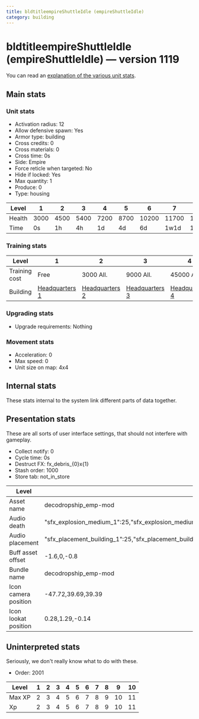 ```yaml
---
title: bldtitleempireShuttleIdle (empireShuttleIdle)
category: building
---
```


# bldtitleempireShuttleIdle (empireShuttleIdle) — version 1119

You can read an [explanation  of the various unit stats](unitexplained.md).

## Main stats

### Unit stats

  * Activation radius: 12
  * Allow defensive spawn: Yes
  * Armor type: building
  * Cross credits: 0
  * Cross materials: 0
  * Cross time: 0s
  * Side: Empire
  * Force reticle when targeted: No
  * Hide if locked: Yes
  * Max quantity: 1
  * Produce: 0
  * Type: housing

|Level |1   |2   |3   |4   |5   |6    |7    |8    |9    |10   |
|------|----|----|----|----|----|-----|-----|-----|-----|-----|
|Health|3000|4500|5400|7200|8700|10200|11700|13200|14700|16200|
|Time  |0s  |1h  |4h  |1d  |4d  |6d   |1w1d |1w3d |1w5d |2w   |


### Training stats

|Level        |1                              |2                              |3                              |4                              |5                              |6                              |7                              |8                              |9                              |10                              |
|-------------|-------------------------------|-------------------------------|-------------------------------|-------------------------------|-------------------------------|-------------------------------|-------------------------------|-------------------------------|-------------------------------|--------------------------------|
|Training cost|Free                           |3000 All.                      |9000 All.                      |45000 All.                     |135000 All.                    |275000 All.                    |750000 All.                    |900000 All.                    |1350000 All.                   |3600000 All.                    |
|Building     |[Headquarters 1](empireHQ.html)|[Headquarters 2](empireHQ.html)|[Headquarters 3](empireHQ.html)|[Headquarters 4](empireHQ.html)|[Headquarters 5](empireHQ.html)|[Headquarters 6](empireHQ.html)|[Headquarters 7](empireHQ.html)|[Headquarters 8](empireHQ.html)|[Headquarters 9](empireHQ.html)|[Headquarters 10](empireHQ.html)|


### Upgrading stats

  * Upgrade requirements: Nothing

### Movement stats

  * Acceleration: 0
  * Max speed: 0
  * Unit size on map: 4x4

## Internal stats

These stats internal to the system link different parts of data together.


## Presentation stats

These are all sorts of user interface settings, that should not interfere with gameplay.

  * Collect notify: 0
  * Cycle time: 0s
  * Destruct FX: fx_debris_{0}x{1}
  * Stash order: 1000
  * Store tab: not_in_store

|Level               |1                                                                                                                      |2                                                                                                                      |3                                                                                                                      |4                                                                                                                      |5                                                                                                                      |6                                                                                                                      |7                                                                                                                      |8                                                                                                                      |9                                                                                                                      |10                                                                                                                     |
|--------------------|-----------------------------------------------------------------------------------------------------------------------|-----------------------------------------------------------------------------------------------------------------------|-----------------------------------------------------------------------------------------------------------------------|-----------------------------------------------------------------------------------------------------------------------|-----------------------------------------------------------------------------------------------------------------------|-----------------------------------------------------------------------------------------------------------------------|-----------------------------------------------------------------------------------------------------------------------|-----------------------------------------------------------------------------------------------------------------------|-----------------------------------------------------------------------------------------------------------------------|-----------------------------------------------------------------------------------------------------------------------|
|Asset name          |decodropship_emp-mod                                                                                                   |decodropship_emp-mod                                                                                                   |decodropship_emp-mod                                                                                                   |decosentinelclass_emp-mod                                                                                              |decogozanticruiser_emp-mod                                                                                             |decogozanticruiser_emp-mod                                                                                             |decogozanticruiser_emp-mod                                                                                             |decogozanticruiser_emp-mod                                                                                             |decosentinelclass_emp-mod                                                                                              |decosentinelclass_emp-mod                                                                                              |
|Audio death         |"sfx_explosion_medium_1":25,"sfx_explosion_medium_2":25,"sfx_explosion_medium_3":25,"sfx_explosion_medium_4":63        |"sfx_explosion_medium_1":25,"sfx_explosion_medium_2":25,"sfx_explosion_medium_3":25,"sfx_explosion_medium_4":64        |"sfx_explosion_medium_1":25,"sfx_explosion_medium_2":25,"sfx_explosion_medium_3":25,"sfx_explosion_medium_4":65        |"sfx_explosion_medium_1":25,"sfx_explosion_medium_2":25,"sfx_explosion_medium_3":25,"sfx_explosion_medium_4":66        |"sfx_explosion_medium_1":25,"sfx_explosion_medium_2":25,"sfx_explosion_medium_3":25,"sfx_explosion_medium_4":67        |"sfx_explosion_medium_1":25,"sfx_explosion_medium_2":25,"sfx_explosion_medium_3":25,"sfx_explosion_medium_4":68        |"sfx_explosion_medium_1":25,"sfx_explosion_medium_2":25,"sfx_explosion_medium_3":25,"sfx_explosion_medium_4":69        |"sfx_explosion_medium_1":25,"sfx_explosion_medium_2":25,"sfx_explosion_medium_3":25,"sfx_explosion_medium_4":70        |"sfx_explosion_medium_1":25,"sfx_explosion_medium_2":25,"sfx_explosion_medium_3":25,"sfx_explosion_medium_4":71        |"sfx_explosion_medium_1":25,"sfx_explosion_medium_2":25,"sfx_explosion_medium_3":25,"sfx_explosion_medium_4":72        |
|Audio placement     |"sfx_placement_building_1":25,"sfx_placement_building_2":25,"sfx_placement_building_3":25,"sfx_placement_building_4":53|"sfx_placement_building_1":25,"sfx_placement_building_2":25,"sfx_placement_building_3":25,"sfx_placement_building_4":54|"sfx_placement_building_1":25,"sfx_placement_building_2":25,"sfx_placement_building_3":25,"sfx_placement_building_4":55|"sfx_placement_building_1":25,"sfx_placement_building_2":25,"sfx_placement_building_3":25,"sfx_placement_building_4":56|"sfx_placement_building_1":25,"sfx_placement_building_2":25,"sfx_placement_building_3":25,"sfx_placement_building_4":57|"sfx_placement_building_1":25,"sfx_placement_building_2":25,"sfx_placement_building_3":25,"sfx_placement_building_4":58|"sfx_placement_building_1":25,"sfx_placement_building_2":25,"sfx_placement_building_3":25,"sfx_placement_building_4":59|"sfx_placement_building_1":25,"sfx_placement_building_2":25,"sfx_placement_building_3":25,"sfx_placement_building_4":60|"sfx_placement_building_1":25,"sfx_placement_building_2":25,"sfx_placement_building_3":25,"sfx_placement_building_4":61|"sfx_placement_building_1":25,"sfx_placement_building_2":25,"sfx_placement_building_3":25,"sfx_placement_building_4":62|
|Buff asset offset   |-1.6,0,-0.8                                                                                                            |-1.6,0,-0.8                                                                                                            |-1.6,0,-0.8                                                                                                            |-1.4,0.8,-1.4                                                                                                          |-2.8,0,-2.8                                                                                                            |-2.8,0,-2.8                                                                                                            |-2.8,0,-2.8                                                                                                            |-2.8,0,-2.8                                                                                                            |-1.4,0.8,-1.4                                                                                                          |-1.4,0.8,-1.4                                                                                                          |
|Bundle name         |decodropship_emp-mod                                                                                                   |decodropship_emp-mod                                                                                                   |decodropship_emp-mod                                                                                                   |decosentinelclass_emp-mod                                                                                              |decogozanticruiser_emp-mod                                                                                             |decogozanticruiser_emp-mod                                                                                             |decogozanticruiser_emp-mod                                                                                             |decogozanticruiser_emp-mod                                                                                             |decosentinelclass_emp-mod                                                                                              |decosentinelclass_emp-mod                                                                                              |
|Icon camera position|-47.72,39.69,39.39                                                                                                     |-47.72,39.69,39.39                                                                                                     |-47.72,39.69,39.39                                                                                                     |-55.25,46.96,45.45                                                                                                     |-50.51,41.92,41.7                                                                                                      |-50.51,41.92,41.7                                                                                                      |-50.51,41.92,41.7                                                                                                      |-50.51,41.92,41.7                                                                                                      |-55.25,46.96,45.45                                                                                                     |-55.25,46.96,45.45                                                                                                     |
|Icon lookat position|0.28,1.29,-0.14                                                                                                        |0.28,1.29,-0.14                                                                                                        |0.28,1.29,-0.14                                                                                                        |0.8,2.13,-0.73                                                                                                         |0.28,1.29,-0.14                                                                                                        |0.28,1.29,-0.14                                                                                                        |0.28,1.29,-0.14                                                                                                        |0.28,1.29,-0.14                                                                                                        |0.8,2.13,-0.73                                                                                                         |0.8,2.13,-0.73                                                                                                         |


## Uninterpreted stats

Seriously, we don't really know what to do with these.

  * Order: 2001

|Level |1|2|3|4|5|6|7|8|9 |10|
|------|-|-|-|-|-|-|-|-|--|--|
|Max XP|2|3|4|5|6|7|8|9|10|11|
|Xp    |2|3|4|5|6|7|8|9|10|11|


